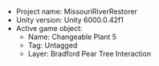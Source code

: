                                                                                                                                                                                                                                                       
<!-- UNITY CODE ASSIST INSTRUCTIONS START -->
- Project name: MissouriRiverRestorer
- Unity version: Unity 6000.0.42f1
- Active game object:
  - Name: Changeable Plant 5
  - Tag: Untagged
  - Layer: Bradford Pear Tree Interaction
<!-- UNITY CODE ASSIST INSTRUCTIONS END -->